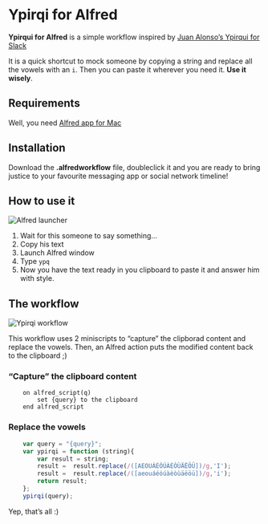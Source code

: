 # Ypirqi for Alfred

**Ypirqui for Alfred** is a simple workflow inspired by [Juan Alonso’s Ypirqui for Slack](https://github.com/juanalonso/ypirqui)

It is a quick shortcut to mock someone by copying a string and replace all the vowels with an `i`. Then you can paste it wherever you need it. **Use it wisely**.

## Requirements
Well, you need [Alfred app for Mac](https://www.alfredapp.com)

## Installation
Download the **.alfredworkflow** file, doubleclick it and you are ready to bring justice to your favourite messaging app or social network timeline!

## How to use it
![Alfred launcher](https://www.dropbox.com/s/u7l3frs05llgrnb/launcher.png?dl=1)

1. Wait for this someone to say something… 
2. Copy his text
3. Launch Alfred window
4. Type `ypq`
5. Now you have the text ready in you clipboard to paste it and answer him with style.

## The workflow
![Ypirqi workflow](https://www.dropbox.com/s/79rf46g1al4gb3g/workflow.png?dl=1)

This workflow uses 2 miniscripts to “capture” the clipborad content and replace the vowels. Then, an Alfred action puts the modified content back to the clipboard ;)

### “Capture” the clipboard content
```applescript
	on alfred_script(q)
		set {query} to the clipboard
	end alfred_script
```

### Replace the vowels
```javascript
	var query = "{query}";
	var ypirqi = function (string){
		var result = string;
		result =  result.replace(/([AEOUÁÉÓÚÀÈÒÙÄËÖÜ])/g,'I');
		result =  result.replace(/([aeouáéóúàèòùäëöü])/g,'i');
		return result;
	};
	ypirqi(query);
```

Yep, that’s all :)
